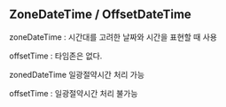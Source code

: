 ## ZoneDateTime / OffsetDateTime

zoneDateTime : 시간대를 고려한 날짜와 시간을 표현할 때 사용

offsetTime : 타임존은 없다.

zonedDateTime 일광절약시간 처리 가능

offsetTime : 일광절약시간 처리 불가능
